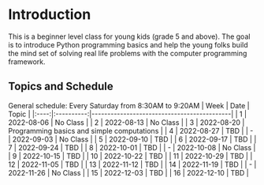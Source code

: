 # Introduction
This is a beginner level class for young kids (grade 5 and above). The goal is to introduce Python programming basics and help the young folks build the mind set of solving real life problems with the computer programming framework.

## Topics and Schedule
General schedule: Every Saturday from 8:30AM to 9:20AM
| Week |    Date    | Topic                                      |
|:----:|:----------:|--------------------------------------------|
|   1  | 2022-08-06 | No Class                                   |
|   2  | 2022-08-13 | No Class                                   |
|   3  | 2022-08-20 | Programming basics and simple computations |
|   4  | 2022-08-27 | TBD                                        |
|   -  | 2022-09-03 | No Class                                   |
|   5  | 2022-09-10 | TBD                                        |
|   6  | 2022-09-17 | TBD                                        |
|   7  | 2022-09-24 | TBD                                        |
|   8  | 2022-10-01 | TBD                                        |
|   -  | 2022-10-08 | No Class                                   |
|   9  | 2022-10-15 | TBD                                        |
|  10  | 2022-10-22 | TBD                                        |
|  11  | 2022-10-29 | TBD                                        |
|  12  | 2022-11-05 | TBD                                        |
|  13  | 2022-11-12 | TBD                                        |
|  14  | 2022-11-19 | TBD                                        |
|   -  | 2022-11-26 | No Class                                   |
|  15  | 2022-12-03 | TBD                                        |
|  16  | 2022-12-10 | TBD                                        |


